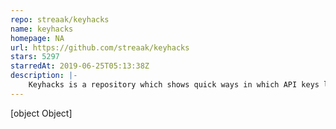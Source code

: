 ```yaml
---
repo: streaak/keyhacks
name: keyhacks
homepage: NA
url: https://github.com/streaak/keyhacks
stars: 5297
starredAt: 2019-06-25T05:13:38Z
description: |-
    Keyhacks is a repository which shows quick ways in which API keys leaked by a bug bounty program can be checked to see if they're valid.
---
```


[object Object]
